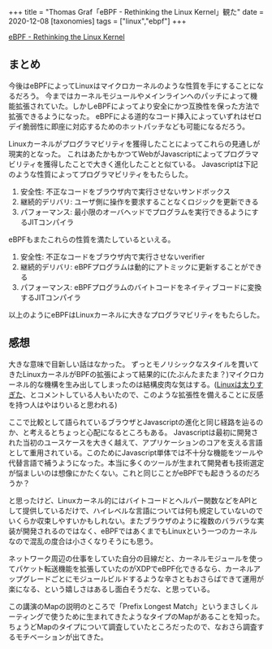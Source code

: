 +++
title = "Thomas Graf「eBPF - Rethinking the Linux Kernel」観た"
date = 2020-12-08
[taxonomies]
tags = ["linux","ebpf"]
+++

[eBPF - Rethinking the Linux Kernel](https://www.infoq.com/presentations/facebook-google-bpf-linux-kernel/)

## まとめ

今後はeBPFによってLinuxはマイクロカーネルのような性質を手にすることになるだろう。
今まではカーネルモジュールやメインラインへのパッチによって機能拡張されていた。しかしeBPFによってより安全にかつ互換性を保った方法で拡張できるようになった。
eBPFによる道的なコード挿入によっていずれはゼロデイ脆弱性に即座に対応するためのホットパッチなども可能になるだろう。

Linuxカーネルがプログラマビリティを獲得したことによってこれらの見通しが現実的となった。
これはあたかもかつてWebがJavascriptによってプログラマビリティを獲得したことで大きく進化したことと似ている。
Javascriptは下記のような性質によってプログラマビリティをもたらした。

1. 安全性: 不正なコードをブラウザ内で実行させないサンドボックス
2. 継続的デリバリ: ユーザ側に操作を要求することなくロジックを更新できる
3. パフォーマンス: 最小限のオーバヘッドでプログラムを実行できるようにするJITコンパイラ

eBPFもまたこれらの性質を満たしているといえる。

1. 安全性: 不正なコードをブラウザ内で実行させないverifier
2. 継続的デリバリ: eBPFプログラムは動的にアトミックに更新することができる
3. パフォーマンス: eBPFプログラムのバイトコードをネイティブコードに変換するJITコンパイラ

以上のようにeBPFはLinuxカーネルに大きなプログラマビリティをもたらした。

## 感想

大きな意味で目新しい話はなかった。
ずっとモノリシックなスタイルを貫いてきたLinuxカーネルがBPFの拡張によって結果的に(たぶんたまたま？)マイクロカーネル的な機構を生み出してしまったのは結構皮肉な気はする。([Linuxは太りすぎた](https://www.youtube.com/watch?v=f-oTe-dmfyI&lc=UgwPglyAu6EfUurOOH94AaABAg)、とコメントしている人もいたので、このような拡張性を備えることに反感を持つ人はやはりいると思われる)

ここで比較として語られているブラウザとJavascriptの進化と同じ経路を辿るのか、と考えるとちょっと心配になるところもある。
Javascriptは最初に開発された当初のユースケースを大きく越えて、アプリケーションのコアを支える言語として重用されている。このためにJavascript単体では不十分な機能をツールや代替言語で補うようになった。本当に多くのツールが生まれて開発者も技術選定が悩ましいのは想像にかたくない。これと同じことがeBPFでも起きうるのだろうか？

と思ったけど、Linuxカーネル的にはバイトコードとヘルパー関数などをAPIとして提供しているだけで、ハイレベルな言語については何も規定していないのでいくらか収束しやすいかもしれない。またブラウザのように複数のバラバラな実装が開発されるのではなく、eBPFではあくまでもLinuxという一つのカーネルなので混乱の度合は小さくなりそうにも思う。

ネットワーク周辺の仕事をしていた自分の目線だと、カーネルモジュールを使ってパケット転送機能を拡張していたのがXDPでeBPF化できるなら、カーネルアップグレードごとにモジュールビルドするような辛さともおさらばできて運用が楽になる、という嬉しさはあるし面白そうだな、と思っている。

この講演のMapの説明のところで「Prefix Longest Match」というまさしくルーティングで使うために生まれてきたようなタイプのMapがあることを知った。ちょうどMapのタイプについて調査していたところだったので、なおさら調査するモチベーションが出てきた。
